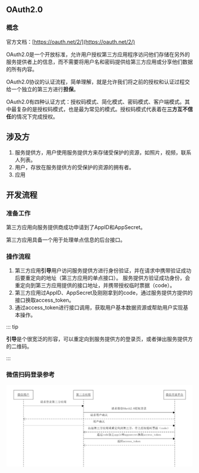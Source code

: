 ## OAuth2.0

### 概念

官方文档：[https://oauth.net/2/](https://oauth.net/2/)

OAuth2.0是一个开放标准，允许用户授权第三方应用程序访问他们存储在另外的服务提供者上的信息，而不需要将用户名和密码提供给第三方应用或分享他们数据的所有内容。

OAuth2.0协议的认证流程，简单理解，就是允许我们将之前的授权和认证过程交给一个独立的第三方进行**担保**。

OAuth2.0有四种认证方式：授权码模式、简化模式、密码模式、客户端模式。其中最复杂的是授权码模式，也是最为常见的模式。授权码模式代表着在**三方互不信任**的情况下完成授权。



## 涉及方

1. 服务提供方，用户使用服务提供方来存储受保护的资源，如照片，视频，联系人列表。
2. 用户，存放在服务提供方的受保护的资源的拥有者。
3. 应用



## 开发流程

### 准备工作

第三方应用向服务提供商成功申请到了AppID和AppSecret。

第三方应用具备一个用于处理单点信息的后台接口。

### 操作流程

1. 第三方应用**引导**用户访问服务提供方进行身份验证，并在请求中携带验证成功后要重定向的地址（第三方应用的单点接口）。
   服务提供方验证成功身份，会重定向到第三方应用提供的接口地址，并携带授权临时票据（code）。
2. 第三方应用过AppID、AppSecret及刚刚拿到的code，通过服务提供方提供的接口换取access_token。
3. 通过access_token进行接口调用，获取用户基本数据资源或帮助用户实现基本操作。

::: tip

**引导**是个很宽泛的形容，可以重定向到服务提供方的登录页，或者弹出服务提供方的二维码。

:::

### 微信扫码登录参考

![微信扫码登录](./OAuth2.0.assets/wx_oauth.png)

